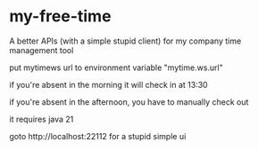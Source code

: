 # my-free-time

A better APIs (with a simple stupid client) for my company time management tool

put mytimews url to environment variable "mytime.ws.url"

if you're absent in the morning it will check in at 13:30

if you're absent in the afternoon, you have to manually check out

it requires java 21

goto http://localhost:22112 for a stupid simple ui